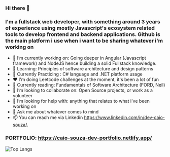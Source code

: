 ### Hi there 👋
### I'm a fullstack web developer, with something around 3 years of experience using mostly Javascript's ecosystem related tools to develop frontend and backend applications. Github is the main platform i use when i want to be sharing whatever i'm working on

- 🔭 I’m currently working on: Going deeper in Angular (Javascript framework) and NodeJS hence building a solid Fullstack knowledge.
- 🌱 Learning: Principles of software architecture and design patterns
- 🌱 Currently Practicing : C# language and .NET platform usage
- ❤️ I'm doing Leetcode challenges at the moment, it's been a lot of fun
- 📖 Currently reading: Fundamentals of Software Architecture (FORD, Neil)
- 👯 I’m looking to collaborate on: Open Source projects, or work as a volunteer 
- 🤔 I’m looking for help with: anything that relates to what i've been working on
- 💬 Ask me about whatever comes to mind
- 📫 You can reach me via Linkedin https://www.linkedin.com/in/dev-caio-souza/.

### PORTFOLIO: https://caio-souza-dev-portfolio.netlify.app/

![Top Langs](https://github-readme-stats.vercel.app/api/top-langs/?username=DevCaioSouza&layout=compact&theme=cobalt)

<!--
**DevCaioSouza/DevCaioSouza** is a ✨ _special_ ✨ repository because its `README.md` (this file) appears on your GitHub profile.

Here are some ideas to get you started:

- 🔭 I’m currently working on ...
- 🌱 I’m currently learning ...
- 👯 I’m looking to collaborate on ...
- 🤔 I’m looking for help with ...
- 💬 Ask me about ...
- 📫 How to reach me: ...
- 😄 Pronouns: ...
- ⚡ Fun fact: ...
-->
